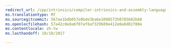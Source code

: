 ```yaml
---
redirect_url: /cpp/intrinsics/compiler-intrinsics-and-assembly-language
ms.translationtype: MT
ms.sourcegitcommit: 567ae1bdb057e8bde3ba6e109857350785682b60
ms.openlocfilehash: 57a42c0e8a6f07af8af329b89e412e0a8d81f80e
ms.contentlocale: zh-tw
ms.lasthandoff: 10/10/2017

---
```


